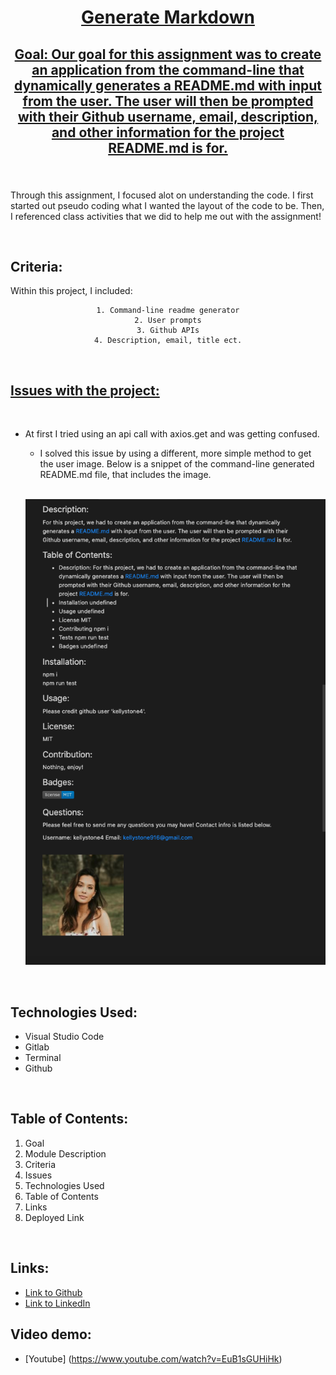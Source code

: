 
<u>

<center>

# Generate Markdown 

</u>

<u>

## Goal: Our goal for this assignment was to create an application from the command-line that dynamically generates a README.md with input from the user. The user will then be prompted with their Github username, email, description, and other information for the project README.md is for.

</u>
</center>

### 

<br>


Through this assignment, I focused alot on understanding the code. I first started out pseudo coding what I wanted the layout of the code to be. Then, I referenced class activities that we did to help me out with the assignment!

<br>



## Criteria:

Within this project, I included:

<center>

```
1. Command-line readme generator
2. User prompts
3. Github APIs
4. Description, email, title ect.
 ```

</center>


<br>

<u>

## Issues with the project:

</u>

<br>

- At first I tried using an api call with axios.get and was getting confused. 

    -  I solved this issue by using a different, more simple method to get the user image. Below is a snippet of the command-line generated README.md file, that includes the image.

  <br>

    ![Image](readme.png)
    
<br>

## Technologies Used:

- Visual Studio Code
- Gitlab
- Terminal
- Github

<br>

## Table of Contents:
1. Goal
2. Module Description
3. Criteria
4. Issues
5. Technologies Used
6. Table of Contents
7. Links
8. Deployed Link

<br>

## Links:

- [Link to Github](https://github.com/kellystone4/readMeGenerator1)
- [Link to LinkedIn](https://www.linkedin.com/in/kelly-a-stone/)

## Video demo:
- [Youtube] (https://www.youtube.com/watch?v=EuB1sGUHiHk)

